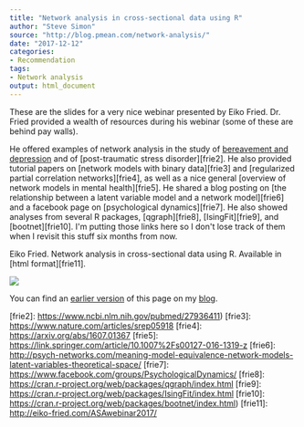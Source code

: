 ```yaml
---
title: "Network analysis in cross-sectional data using R"
author: "Steve Simon"
source: "http://blog.pmean.com/network-analysis/"
date: "2017-12-12"
categories:
- Recommendation
tags:
- Network analysis
output: html_document
---
```


These are the slides for a very nice webinar presented by Eiko Fried. Dr. Fried provided a wealth of resources during his webinar (some of these are behind pay walls).

He offered examples of network analysis in the study of [bereavement and depression][frie1] and of [post-traumatic stress disorder][frie2]. He also provided tutorial papers on [network models with binary data][frie3] and  [regularized partial correlation networks][frie4], as well as a nice general [overview of network models in mental health][frie5]. He shared a blog posting on [the relationship between a latent variable model and a network model][frie6] and a facebook page on [psychological dynamics][frie7].  He also showed analyses from several R packages, [qgraph][frie8],  [IsingFit][frie9], and [bootnet][frie10]. I'm putting those links here so I don't lose track of them when I revisit this stuff six months from now.

<!---More--->

Eiko Fried. Network analysis in cross-sectional data using R. Available
in [html format][frie11].

![](http://www.pmean.com/new-images/17/network-analysis01.png)

You can find an [earlier version][sim1] of this page on my [blog][sim2].

[sim1]: http://blog.pmean.com/network-analysis/
[sim2]: http://blog.pmean.com

[frie1]: http://psycnet.apa.org/doiLanding?doi=10.1037%2Fabn0000028
[frie2]: https://www.ncbi.nlm.nih.gov/pubmed/27936411)
[frie3]: https://www.nature.com/articles/srep05918
[frie4]: https://arxiv.org/abs/1607.01367
[frie5]: https://link.springer.com/article/10.1007%2Fs00127-016-1319-z
[frie6]: http://psych-networks.com/meaning-model-equivalence-network-models-latent-variables-theoretical-space/
[frie7]: https://www.facebook.com/groups/PsychologicalDynamics/
[frie8]: https://cran.r-project.org/web/packages/qgraph/index.html
[frie9]: https://cran.r-project.org/web/packages/IsingFit/index.html
[frie10]: https://cran.r-project.org/web/packages/bootnet/index.html)
[frie11]: http://eiko-fried.com/ASAwebinar2017/








